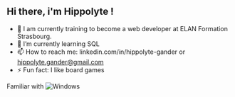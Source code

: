 ## Hi there, i'm Hippolyte !



- 🔭 I am currently training to become a web developer at ELAN Formation Strasbourg.
- 🌱 I’m currently learning SQL
- 📫 How to reach me: linkedin.com/in/hippolyte-gander or hippolyte.gander@gmail.com
- ⚡ Fun fact: I like board games

Familiar with
![Windows](https://img.shields.io/static/v1?style=for-the-badge&message=Windows&color=0078D4&logo=Windows&logoColor=FFFFFF&label=)
